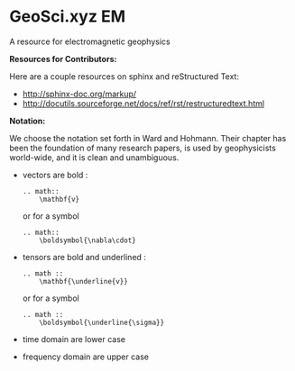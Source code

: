 # GeoSci.xyz EM

A resource for electromagnetic geophysics

**Resources for Contributors:**

Here are a couple resources on sphinx and reStructured Text:

- http://sphinx-doc.org/markup/
- http://docutils.sourceforge.net/docs/ref/rst/restructuredtext.html


**Notation:**

We choose the notation set forth  in Ward and Hohmann. Their chapter has been the foundation of many research papers, is used by geophysicists world-wide, and it is clean and unambiguous. 
 
- vectors are bold : 

    ```
    .. math:: 
        \mathbf{v}
    ```
  or for a symbol
    ```
    .. math::
        \boldsymbol{\nabla\cdot}
    ```
  
- tensors are bold and underlined :

    ```
    .. math ::
        \mathbf{\underline{v}}
    ```
  or for a symbol
    ```
    .. math ::
        \boldsymbol{\underline{\sigma}}
    ```
  
- time domain are lower case
- frequency domain are upper case

